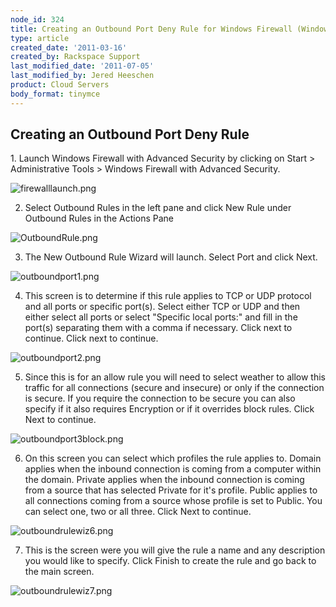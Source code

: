 ```yaml
---
node_id: 324
title: Creating an Outbound Port Deny Rule for Windows Firewall (Windows 2008)
type: article
created_date: '2011-03-16'
created_by: Rackspace Support
last_modified_date: '2011-07-05'
last_modified_by: Jered Heeschen
product: Cloud Servers
body_format: tinymce
---
```


<a href="" id="Creating_an_Outbound_Port_Deny_Rule"></a>

<span class="mw-headline">Creating an Outbound Port Deny Rule </span>
---------------------------------------------------------------------

1\. Launch Windows Firewall with Advanced Security by clicking on Start
&gt; Administrative Tools &gt; Windows Firewall with Advanced Security.

![firewalllaunch.png](http://c0625232.cdn.cloudfiles.rackspacecloud.com/firewalllaunch.png)


2. Select Outbound Rules in the left pane and click New Rule under
Outbound Rules in the Actions Pane

![OutboundRule.png](http://c0625232.cdn.cloudfiles.rackspacecloud.com/OutboundRule.png)


3. The New Outbound Rule Wizard will launch. Select Port and click Next.

![outboundport1.png](http://c0625232.cdn.cloudfiles.rackspacecloud.com/outboundport1.png)


4. This screen is to determine if this rule applies to TCP or UDP
protocol and all ports or specific port(s). Select either TCP or UDP and
then either select all ports or select "Specific local ports:" and fill
in the port(s) separating them with a comma if necessary. Click next to
continue. Click next to continue.

![outboundport2.png](http://c0625232.cdn.cloudfiles.rackspacecloud.com/outboundport2.png)


5. Since this is for an allow rule you will need to select weather to
allow this traffic for all connections (secure and insecure) or only if
the connection is secure. If you require the connection to be secure you
can also specify if it also requires Encryption or if it overrides block
rules. Click Next to continue.

![outboundport3block.png](http://c0625232.cdn.cloudfiles.rackspacecloud.com/outboundport3block.png)


6. On this screen you can select which profiles the rule applies to.
Domain applies when the inbound connection is coming from a computer
within the domain. Private applies when the inbound connection is coming
from a source that has selected Private for it's profile. Public applies
to all connections coming from a source whose profile is set to Public.
You can select one, two or all three. Click Next to continue.

![outboundrulewiz6.png](http://c0625232.cdn.cloudfiles.rackspacecloud.com/outboundrulewiz6.png)


7. This is the screen were you will give the rule a name and any
description you would like to specify. Click Finish to create the rule
and go back to the main screen.

![outboundrulewiz7.png](http://c0625232.cdn.cloudfiles.rackspacecloud.com/outboundrulewiz7.png)

